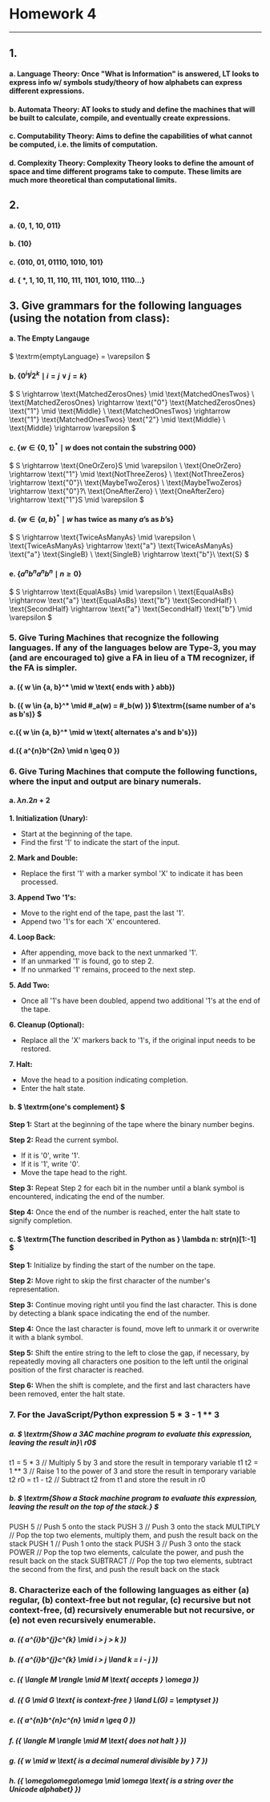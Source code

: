 # Homework 4
---
## 1.
  #### a. Language Theory: Once "What is Information" is answered, LT looks to express info w/ symbols study/theory of how alphabets can express different expressions.
  #### b. Automata Theory: AT looks to study and define the machines that will be built to calculate, compile, and eventually create expressions.
  #### c. Computability Theory: Aims to define the capabilities of what cannot be computed, i.e. the limits of computation.
  #### d. Complexity Theory: Complexity Theory looks to define the amount of space and time different programs take to compute. These limits are much more theoretical than computational limits.

## 2. 
  #### a. {0, 1, 10, 011}
  #### b. {10}
  #### c. {010, 01, 01110, 1010, 101}
  #### d. { *, 1, 10, 11, 110, 111, 1101, 1010, 1110...}
## 3. Give grammars for the following languages (using the notation from class):

#### **a.** $\textrm{The Empty Langauge}$

$ \textrm{emptyLanguage} = \varepsilon $

#### **b.** $\{0^{i}1^{j}2^{k} \mid i = j \vee j = k\}$

$ 
S \rightarrow \text{MatchedZerosOnes} \mid \text{MatchedOnesTwos} \\
\text{MatchedZerosOnes} \rightarrow \text{"0"} \text{MatchedZerosOnes} \text{"1"} \mid \text{Middle} \\
\text{MatchedOnesTwos} \rightarrow \text{"1"} \text{MatchedOnesTwos} \text{"2"} \mid \text{Middle} \\
\text{Middle} \rightarrow \varepsilon
$

#### **c.** $\{w \in \{0, 1\}^* \mid w \text{ does not contain the substring } 000\}$
$
S \rightarrow \text{OneOrZero}S \mid \varepsilon \\
\text{OneOrZero} \rightarrow \text{"1"} \mid \text{NotThreeZeros} \\
\text{NotThreeZeros} \rightarrow \text{"0"}\ \text{MaybeTwoZeros} \\
\text{MaybeTwoZeros} \rightarrow \text{"0"}?\ \text{OneAfterZero} \\
\text{OneAfterZero} \rightarrow \text{"1"}S \mid \varepsilon
$

#### **d.** $\{w \in \{a, b\}^* \mid w \text{ has twice as many } a\text{'s as } b\text{'s}\}$
$
S \rightarrow \text{TwiceAsManyAs} \mid \varepsilon \\
\text{TwiceAsManyAs} \rightarrow \text{"a"} \text{TwiceAsManyAs} \text{"a"} \text{SingleB} \\
\text{SingleB} \rightarrow \text{"b"}\ \text{S}
$

#### **e.** $\{a^{n}b^{n}a^{n}b^{n} \mid n \geq 0\}$
$
S \rightarrow \text{EqualAsBs} \mid \varepsilon \\
\text{EqualAsBs} \rightarrow \text{"a"} \text{EqualAsBs} \text{"b"} \text{SecondHalf} \\
\text{SecondHalf} \rightarrow \text{"a"} \text{SecondHalf} \text{"b"} \mid \varepsilon
$
### 5. Give Turing Machines that recognize the following languages. If any of the languages below are Type-3, you may (and are encouraged to) give a FA in lieu of a TM recognizer, if the FA is simpler.

#### **a.** \(\{ w \in \{a, b\}^* \mid w \text{ ends with } abb\}\)
#### **b.** \(\{ w \in \{a, b\}^* \mid \#_a(w) = \#_b(w) \}\) $\textrm{(same number of a's as b's)} $
#### **c.**\(\{ w \in \{a, b\}^* \mid w \text{ alternates a's and b's}\}\)
#### **d.**\(\{ a^{n}b^{2n} \mid n \geq 0 \}\)


### 6. Give Turing Machines that compute the following functions, where the input and output are binary numerals.
#### **a.** $\lambda n . 2 n + 2$
**1. Initialization (Unary):**
- Start at the beginning of the tape.
- Find the first '1' to indicate the start of the input.

**2. Mark and Double:**
- Replace the first '1' with a marker symbol 'X' to indicate it has been processed.

**3. Append Two '1's:**
- Move to the right end of the tape, past the last '1'.
- Append two '1's for each 'X' encountered.

**4. Loop Back:**
- After appending, move back to the next unmarked '1'.
- If an unmarked '1' is found, go to step 2.
- If no unmarked '1' remains, proceed to the next step.

**5. Add Two:**
- Once all '1's have been doubled, append two additional '1's at the end of the tape.

**6. Cleanup (Optional):**
- Replace all the 'X' markers back to '1's, if the original input needs to be restored.

**7. Halt:**
- Move the head to a position indicating completion.
- Enter the halt state.
#### **b.** $ \textrm{one's complement} $
**Step 1:** Start at the beginning of the tape where the binary number begins.

**Step 2:** Read the current symbol.
- If it is '0', write '1'.
- If it is '1', write '0'.
- Move the tape head to the right.

**Step 3:** Repeat Step 2 for each bit in the number until a blank symbol is encountered, indicating the end of the number.

**Step 4:** Once the end of the number is reached, enter the halt state to signify completion.

#### **c.** $ \textrm{The function described in Python as } \lambda n: str(n)[1:-1] $
**Step 1:** Initialize by finding the start of the number on the tape.

**Step 2:** Move right to skip the first character of the number's representation.

**Step 3:** Continue moving right until you find the last character. This is done by detecting a blank space indicating the end of the number.

**Step 4:** Once the last character is found, move left to unmark it or overwrite it with a blank symbol.

**Step 5:** Shift the entire string to the left to close the gap, if necessary, by repeatedly moving all characters one position to the left until the original position of the first character is reached.

**Step 6:** When the shift is complete, and the first and last characters have been removed, enter the halt state.



### 7. For the JavaScript/Python expression 5 * 3 - 1 ** 3

##### **a.** $ \textrm{Show a 3AC machine program to evaluate this expression, leaving the result in}\ r0$

t1 = 5 * 3      // Multiply 5 by 3 and store the result in temporary variable t1
t2 = 1 ** 3     // Raise 1 to the power of 3 and store the result in temporary variable t2
r0 = t1 - t2    // Subtract t2 from t1 and store the result in r0

##### **b.** $ \textrm{Show a Stack machine program to evaluate this expression, leaving the result on the top of the stack.} $

PUSH 5          // Push 5 onto the stack
PUSH 3          // Push 3 onto the stack
MULTIPLY        // Pop the top two elements, multiply them, and push the result back on the stack
PUSH 1          // Push 1 onto the stack
PUSH 3          // Push 3 onto the stack
POWER           // Pop the top two elements, calculate the power, and push the result back on the stack
SUBTRACT        // Pop the top two elements, subtract the second from the first, and push the result back on the stack


### 8. Characterize each of the following languages as either (a) regular, (b) context-free but not regular, (c) recursive but not context-free, (d) recursively enumerable but not recursive, or (e) not even recursively enumerable.
##### **a.** \(\{ a^{i}b^{j}c^{k} \mid i > j > k \}\)
##### **b.** \(\{ a^{i}b^{j}c^{k} \mid i > j \land k = i - j \}\)
##### **c.** \(\{ \langle M \rangle \mid M \text{ accepts } \omega \}\)
##### **d.** \(\{ G \mid G \text{ is context-free } \land L(G) = \emptyset \}\)
##### **e.** \(\{ a^{n}b^{n}c^{n} \mid n \geq 0 \}\)
##### **f.** \(\{ \langle M \rangle \mid M \text{ does not halt } \}\)
##### **g.** \(\{ w \mid w \text{ is a decimal numeral divisible by } 7 \}\)
##### **h.** \(\{ \omega\omega\omega \mid \omega \text{ is a string over the Unicode alphabet} \}\)

